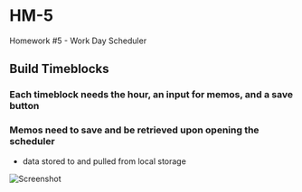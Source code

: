 # HM-5
Homework #5 - Work Day Scheduler

## Build Timeblocks
### Each timeblock needs the hour, an input for memos, and a save button
### Memos need to save and be retrieved upon opening the scheduler
* data stored to and pulled from local storage


![Screenshot](https://user-images.githubusercontent.com/64376825/83526593-42c8af80-a4ac-11ea-8f1c-c4a08a79b537.png)

